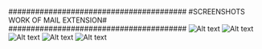 ########################################
#SCREENSHOTS WORK OF MAIL EXTENSION#
########################################
![Alt text](https://github.com/shurshilov/mail_extension/blob/master/mail_attachment_extension/screenshots/1.png "Optional title")
![Alt text](https://github.com/shurshilov/mail_extension/blob/master/mail_attachment_extension/screenshots/2.png "Optional title")
![Alt text](https://github.com/shurshilov/mail_extension/blob/master/mail_attachment_extension/screenshots/3.png "Optional title")
![Alt text](https://github.com/shurshilov/mail_extension/blob/master/mail_attachment_extension/screenshots/4.png "Optional title")
![Alt text](https://github.com/shurshilov/mail_extension/blob/master/mail_attachment_extension/screenshots/5.png "Optional title")